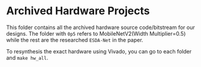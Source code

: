 # Archived Hardware Projects

This folder contains all the archived hardware source code/bitstream for our designs. The folder with `0p5` refers to MobileNetV2(Width Multiplier=0.5) while the rest are the researched `ESDA-Net` in the paper.

To resynthesis the exact hardware using Vivado, you can go to each folder and `make hw_all`. 
